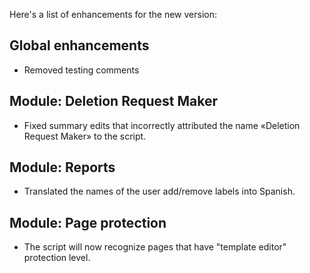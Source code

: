 Here's a list of enhancements for the new version:

## Global enhancements
* Removed testing comments

## Module: Deletion Request Maker

* Fixed summary edits that incorrectly attributed the name «Deletion Request Maker» to the script.

## Module: Reports

* Translated the names of the user add/remove labels into Spanish.

## Module: Page protection

* The script will now recognize pages that have "template editor" protection level.
